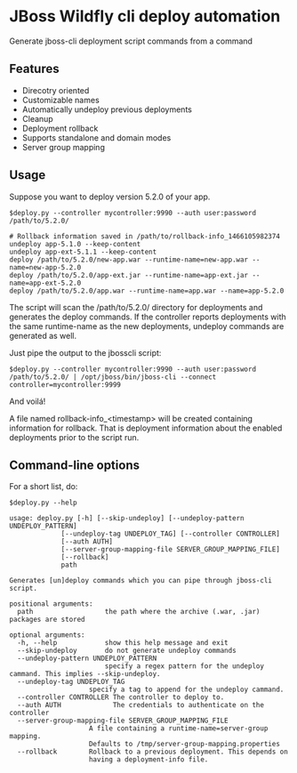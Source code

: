 JBoss Wildfly cli deploy automation
===================================

Generate jboss-cli deployment script commands from a command

Features
--------

* Direcotry oriented
* Customizable names
* Automatically undeploy previous deployments
* Cleanup
* Deployment rollback
* Supports standalone and domain modes
* Server group mapping

Usage
-----
Suppose you want to deploy version 5.2.0 of your app.

    $deploy.py --controller mycontroller:9990 --auth user:password /path/to/5.2.0/

    # Rollback information saved in /path/to/rollback-info_1466105982374
    undeploy app-5.1.0 --keep-content
    undeploy app-ext-5.1.1 --keep-content
    deploy /path/to/5.2.0/new-app.war --runtime-name=new-app.war --name=new-app-5.2.0
    deploy /path/to/5.2.0/app-ext.jar --runtime-name=app-ext.jar --name=app-ext-5.2.0
    deploy /path/to/5.2.0/app.war --runtime-name=app.war --name=app-5.2.0

The script will scan the /path/to/5.2.0/ directory for deployments and generates the deploy commands. If the controller reports deployments with the same runtime-name as the new deployments, undeploy commands are generated as well.

Just pipe the output to the jbosscli script:

    $deploy.py --controller mycontroller:9990 --auth user:password /path/to/5.2.0/ | /opt/jboss/bin/jboss-cli --connect controller=mycontroller:9999

And voilá!

A file named rollback-info_&lt;timestamp&gt; will be created containing information for rollback. That is deployment information about the enabled deployments prior to the script run.

Command-line options
--------------------

For a short list, do:

    $deploy.py --help

    usage: deploy.py [-h] [--skip-undeploy] [--undeploy-pattern UNDEPLOY_PATTERN]
                 [--undeploy-tag UNDEPLOY_TAG] [--controller CONTROLLER]
                 [--auth AUTH]
                 [--server-group-mapping-file SERVER_GROUP_MAPPING_FILE]
                 [--rollback]
                 path

    Generates [un]deploy commands which you can pipe through jboss-cli script.

    positional arguments:
      path                  the path where the archive (.war, .jar) packages are stored

    optional arguments:
      -h, --help            show this help message and exit
      --skip-undeploy       do not generate undeploy commands
      --undeploy-pattern UNDEPLOY_PATTERN
                            specify a regex pattern for the undeploy cammand. This implies --skip-undeploy.
      --undeploy-tag UNDEPLOY_TAG
                        specify a tag to append for the undeploy cammand.
      --controller CONTROLLER The controller to deploy to.
      --auth AUTH             The credentials to authenticate on the controller
      --server-group-mapping-file SERVER_GROUP_MAPPING_FILE
                        A file containing a runtime-name=server-group mapping.
                        Defaults to /tmp/server-group-mapping.properties
      --rollback        Rollback to a previous deployment. This depends on
                        having a deployment-info file.
